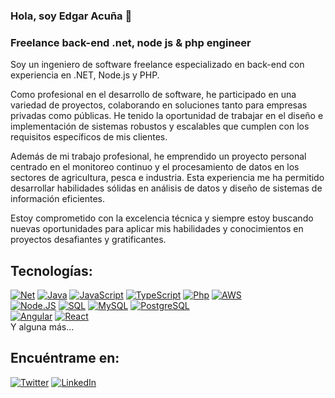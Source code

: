 ### Hola, soy Edgar Acuña 👋
### Freelance back-end .net, node js & php engineer

Soy un ingeniero de software freelance especializado en back-end con experiencia en .NET, Node.js y PHP.

Como profesional en el desarrollo de software, he participado en una variedad de proyectos, colaborando en soluciones tanto para empresas privadas como públicas. He tenido la oportunidad de trabajar en el diseño e implementación de sistemas robustos y escalables que cumplen con los requisitos específicos de mis clientes.

Además de mi trabajo profesional, he emprendido un proyecto personal centrado en el monitoreo continuo y el procesamiento de datos en los sectores de agricultura, pesca e industria. Esta experiencia me ha permitido desarrollar habilidades sólidas en análisis de datos y diseño de sistemas de información eficientes.

Estoy comprometido con la excelencia técnica y siempre estoy buscando nuevas oportunidades para aplicar mis habilidades y conocimientos en proyectos desafiantes y gratificantes.

## Tecnologías:
[![Net](https://img.shields.io/badge/.Net-4285F4?style=for-the-badge&logo=csharp&logoColor=white&labelColor=101010)]()
[![Java](https://img.shields.io/badge/Java-007396?style=for-the-badge&logo=java&logoColor=white&labelColor=101010)]()
[![JavaScript](https://img.shields.io/badge/JavaScript-F7DF1E?style=for-the-badge&logo=javascript&logoColor=white&labelColor=101010)]()
[![TypeScript](https://img.shields.io/badge/TypeScript-339933?style=for-the-badge&logo=typescript&logoColor=white&labelColor=101010)]()
[![Php](https://img.shields.io/badge/php-0077B5?style=for-the-badge&logo=php&logoColor=white&labelColor=101010)]()
[![AWS](https://img.shields.io/badge/AWS-232F3E?style=for-the-badge&logo=amazon-aws&logoColor=white&labelColor=101010)]()
</br>
[![Node.JS](https://img.shields.io/badge/Node.JS-339933?style=for-the-badge&logo=node.js&logoColor=white&labelColor=101010)]()
[![SQL](https://img.shields.io/badge/SQL-yellow?style=for-the-badge&logo=microsoft-sql-server&logoColor=white&labelColor=101010)]()
[![MySQL](https://img.shields.io/badge/MySQL-4479A1?style=for-the-badge&logo=mysql&logoColor=white&labelColor=101010)]()
[![PostgreSQL](https://img.shields.io/badge/postgresql-4479A1?style=for-the-badge&logo=postgresql&logoColor=white&labelColor=101010)]()
</br>
[![Angular](https://img.shields.io/badge/Angular-FF0000?style=for-the-badge&logo=Angular&logoColor=white&labelColor=101010)]()
[![React](https://img.shields.io/badge/react-232F3E?style=for-the-badge&logo=react&logoColor=white&labelColor=101010)]()
</br>
Y alguna más...

## Encuéntrame en:

[![Twitter](https://img.shields.io/badge/Twitter-@eacunam-1DA1F2?style=for-the-badge&logo=twitter&logoColor=white&labelColor=101010)](https://twitter.com/eacunam)
[![LinkedIn](https://img.shields.io/badge/LinkedIn-Edgar_Acuna-0077B5?style=for-the-badge&logo=linkedin&logoColor=white&labelColor=101010)](https://www.linkedin.com/in/eacunam)
